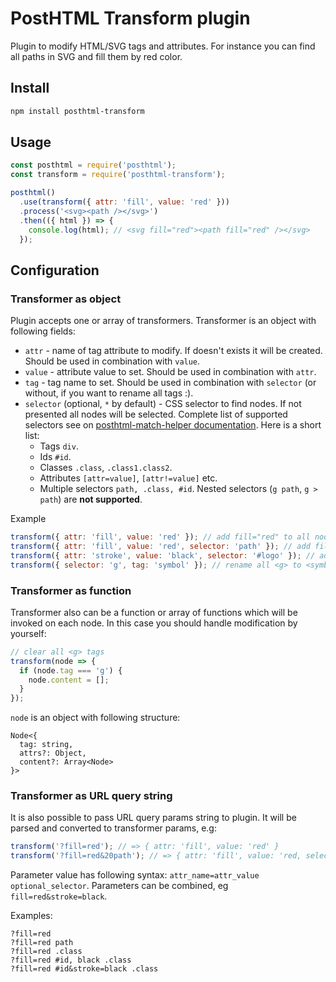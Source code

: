 # PostHTML Transform plugin

Plugin to modify HTML/SVG tags and attributes. For instance you can find all paths in SVG and fill them by red color.

## Install

```sh
npm install posthtml-transform
```

## Usage

```js
const posthtml = require('posthtml');
const transform = require('posthtml-transform');

posthtml()
  .use(transform({ attr: 'fill', value: 'red' }))
  .process('<svg><path /></svg>')
  .then(({ html }) => {
    console.log(html); // <svg fill="red"><path fill="red" /></svg>
  });
```

## Configuration

### Transformer as object

Plugin accepts one or array of transformers. Transformer is an object with following fields:

- `attr` - name of tag attribute to modify. If doesn't exists it will be created. Should be used in combination with `value`.
- `value` - attribute value to set. Should be used in combination with `attr`.
- `tag` - tag name to set. Should be used in combination with `selector` (or without, if you want to rename all tags :).
- `selector` (optional, `*` by default) - CSS selector to find nodes. If not presented all nodes will be selected. 
  Complete list of supported selectors see on [posthtml-match-helper documentation](https://github.com/rasmusfl0e/posthtml-match-helper). 
  Here is a short list:
  - Tags `div`.
  - Ids `#id`.
  - Classes `.class`, `.class1.class2`.
  - Attributes `[attr=value]`, `[attr!=value]` etc.
  - Multiple selectors `path, .class, #id`.
  Nested selectors (`g path`, `g > path`) are **not supported**.

Example
```js
transform({ attr: 'fill', value: 'red' }); // add fill="red" to all nodes
transform({ attr: 'fill', value: 'red', selector: 'path' }); // add fill="red" only to paths
transform({ attr: 'stroke', value: 'black', selector: '#logo' }); // add `stroke` attr to node with id="logo"
transform({ selector: 'g', tag: 'symbol' }); // rename all <g> to <symbol>
```

### Transformer as function

Transformer also can be a function or array of functions which will be invoked on each node. 
In this case you should handle modification by yourself:

```js
// clear all <g> tags
transform(node => {
  if (node.tag === 'g') {
    node.content = [];
  }
});
``` 

`node` is an object with following structure:
```
Node<{
  tag: string,
  attrs?: Object,
  content?: Array<Node>
}>
```

### Transformer as URL query string

It is also possible to pass URL query params string to plugin. It will be parsed and converted to transformer params, e.g:

```js
transform('?fill=red'); // => { attr: 'fill', value: 'red' }
transform('?fill=red&20path'); // => { attr: 'fill', value: 'red, selector: 'path' }
```

Parameter value has following syntax: `attr_name=attr_value optional_selector`.
Parameters can be combined, eg `fill=red&stroke=black`.

Examples:
```
?fill=red
?fill=red path
?fill=red .class
?fill=red #id, black .class
?fill=red #id&stroke=black .class
```
